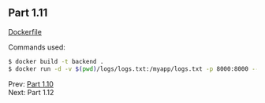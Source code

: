 ## Part 1.11

[Dockerfile](./Dockerfile)

Commands used:

```bash
$ docker build -t backend .
$ docker run -d -v $(pwd)/logs/logs.txt:/myapp/logs.txt -p 8000:8000 --name backend backend
```


Prev: [Part 1.10](../part1-10/part1-10.md)  
Next: Part 1.12
